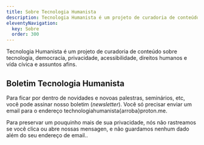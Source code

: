 ```yaml
---
title: Sobre Tecnologia Humanista
description: Tecnologia Humanista é um projeto de curadoria de conteúdo sobre tecnologia, democracia, privacidade, acessibilidade, direitos humanos e vída cívica e assuntos afins que não rastreia se você clicou ou abriu o email, e não guarda nenhum dado além do seu email para preservar um pouco mais de sua privacidade.
eleventyNavigation:
  key: Sobre
  order: 300
---
```


Tecnologia Humanista é um projeto de curadoria de conteúdo sobre tecnologia, democracia, privacidade, acessibilidade, direitos humanos e vída cívica e assuntos afins.

## Boletim Tecnologia Humanista

Para ficar por dentro de novidades e novoas palestras, seminários, etc, você pode assinar nosso boletim (_newsletter_).  Você só precisar enviar um email para o endereço technologiahumanista{arroba}proton.me.

Para preservar um pouquinho mais de sua privacidade, nós não rastreamos se você clica ou abre nossas mensagen, e não guardamos nenhum dado além do seu endereço de email..
